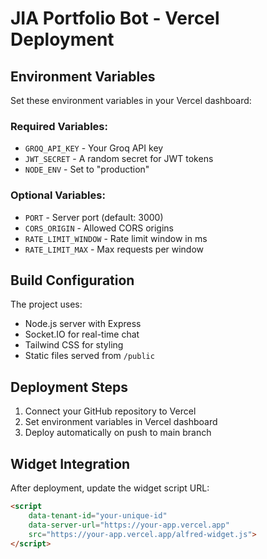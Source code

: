 # JIA Portfolio Bot - Vercel Deployment

## Environment Variables

Set these environment variables in your Vercel dashboard:

### Required Variables:
- `GROQ_API_KEY` - Your Groq API key
- `JWT_SECRET` - A random secret for JWT tokens
- `NODE_ENV` - Set to "production"

### Optional Variables:
- `PORT` - Server port (default: 3000)
- `CORS_ORIGIN` - Allowed CORS origins
- `RATE_LIMIT_WINDOW` - Rate limit window in ms
- `RATE_LIMIT_MAX` - Max requests per window

## Build Configuration

The project uses:
- Node.js server with Express
- Socket.IO for real-time chat
- Tailwind CSS for styling
- Static files served from `/public`

## Deployment Steps

1. Connect your GitHub repository to Vercel
2. Set environment variables in Vercel dashboard
3. Deploy automatically on push to main branch

## Widget Integration

After deployment, update the widget script URL:

```html
<script 
    data-tenant-id="your-unique-id" 
    data-server-url="https://your-app.vercel.app"
    src="https://your-app.vercel.app/alfred-widget.js">
</script>
```
